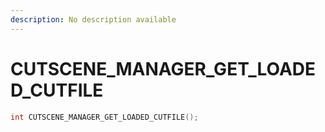 ```yaml
---
description: No description available 
---
```


# CUTSCENE_MANAGER_GET_LOADED_CUTFILE

```cpp
int CUTSCENE_MANAGER_GET_LOADED_CUTFILE();
```